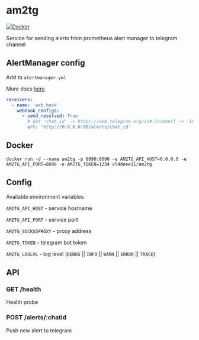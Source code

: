 # am2tg
[![Docker](https://img.shields.io/docker/v/vl4deee11/am2tg?logo=docker&sort=semver)](https://hub.docker.com/repository/docker/vl4deee11/am2tg/builds)

Service for sending alerts from prometheus alert manager to telegram channel

## AlertManager config

Add to `alertmanager.yml`

More docs [here](https://prometheus.io/docs/alerting/latest/configuration/)

```yaml
receivers:
  - name: 'web.hook'
    webhook_configs:
      - send_resolved: True
        # Get 'chat_id' -> https://web.telegram.org/z/#-{number} -> -100{number}
        url: 'http://0.0.0.0:80/alerts/chat_id'
```

## Docker 
`
docker run -d --name am2tg -p 8090:8090 -e AM2TG_API_HOST=0.0.0.0 -e AM2TG_API_PORT=8090 -e AM2TG_TOKEN=1234 vl4deee11/am2tg
`

## Config

Available environment variables

`AM2TG_API_HOST` - service hostname

`AM2TG_API_PORT` - service port

`AM2TG_SOCKS5PROXY` - proxy address

`AM2TG_TOKEN` - telegram bot token

`AM2TG_LOGLVL` - log level (`DEBUG` || `INFO` || `WARN` || `ERROR` || `TRACE`)

## API
### GET /health
Health probe

### POST /alerts/:chatid
Push new alert to telegram
